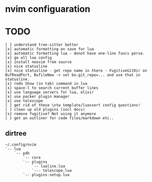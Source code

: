 # nvim configuaration

# TODO

    [ ] understand tree-sitter better
    [x] automatic formatting on save for lua
    [x] automatic formatting lua - donot have one-line funcs perse.
    [x] go all lua config
    [x] install neovim from source
    [x] nice statusline
    [x] nice statusline - get repo name in there - FugitiveGitDir on BufReadPort, BufileNew -> set bo.git_repo=... and use that in statusline.
    [x] redo Show (in tab) command in lua
    [x] space-l to search current buffer lines
    [x] use language servers for lua, elixir
    [x] use packer plugin manager
    [x] use telescope
    [ ] get rid of these \ntw template/luassert config questions!
    [ ] clean up old plugins (incl docs)
    [x] remove fugitive? Not using it anymore
    [ ] get an outliner for code files/markdown etc..


## dirtree

```
~/.config/nvim
`-- lua
    `-- pdh
        `-- core
        `-- plugins
            `-- lualine.lua
            `--- telescope.lua
        `-- plugins-setup.lua


